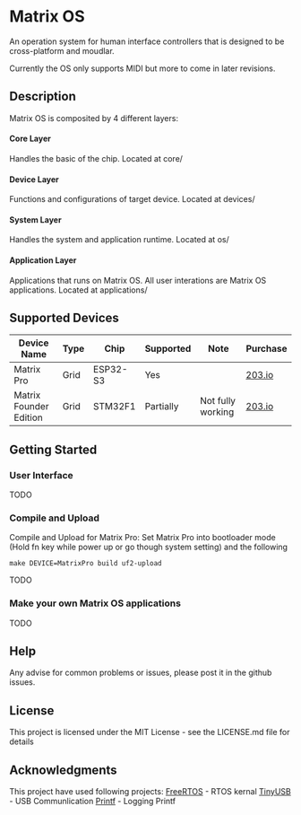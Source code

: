 # Matrix OS

An operation system for human interface controllers that is designed to be cross-platform and moudlar.

Currently the OS only supports MIDI but more to come in later revisions.

## Description
Matrix OS is composited by 4 different layers:
#### Core Layer
Handles the basic of the chip. Located at core/
#### Device Layer
Functions and configurations of target device. Located at devices/
#### System Layer
Handles the system and application runtime. Located at os/
#### Application Layer
Applications that runs on Matrix OS. All user interations are Matrix OS applications. Located at applications/ 

## Supported Devices
| Device Name            | Type | Chip     | Supported | Note              | Purchase                                       |
|------------------------|------|----------|-----------|-------------------|------------------------------------------------|
| Matrix Pro             | Grid | ESP32-S3 | Yes       |                   | [203.io](https://203.io/products/matrix-pro-pre-order)   |
| Matrix Founder Edition | Grid | STM32F1  | Partially | Not fully working | [203.io](https://203.io/products/matrix-founder-edition) |


## Getting Started
### User Interface
   TODO
### Compile and Upload
   Compile and Upload for Matrix Pro:
   Set Matrix Pro into bootloader mode (Hold fn key while power up or go though system setting) and the following
   ```
   make DEVICE=MatrixPro build uf2-upload
   ```
   TODO
### Make your own Matrix OS applications
   TODO
   
## Help

Any advise for common problems or issues, please post it in the github issues.

## License

This project is licensed under the MIT License - see the LICENSE.md file for details

## Acknowledgments
This project have used following projects:
[FreeRTOS](https://github.com/FreeRTOS/FreeRTOS-Kernel) - RTOS kernal 
[TinyUSB](https://github.com/hathach/tinyusb) - USB Communlication
[Printf](https://github.com/eyalroz/printf/) - Logging Printf



